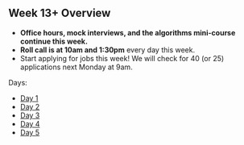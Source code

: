 ## Week 13+ Overview
* **Office hours, mock interviews, and the algorithms mini-course continue this week.**
* **Roll call is at 10am and 1:30pm** every day this week.
* Start applying for jobs this week! We will check for 40 (or 25) applications next Monday at 9am.

Days:
* [Day 1](./day1.md)
* [Day 2](./day2.md)
* [Day 3](./day3.md)
* [Day 4](./day4.md)
* [Day 5](./day5.md)
